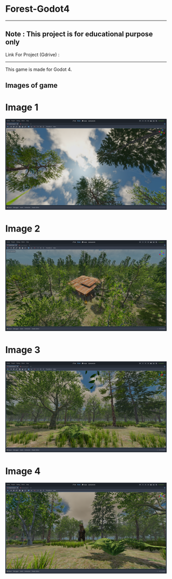 # Forest-Godot4
<hr>
<h2>Note : This project is for educational purpose only</h2>
Link For Project (Gdrive) :
<hr>
This game is made for Godot 4. 
<h2>Images of game </h2>
<h1> Image 1 </h1>
<img src="https://github.com/Lakshman-YT/Forest-Godot4/blob/main/Images/3.png">
<h1> Image 2 </h1>
<img src="https://github.com/Lakshman-YT/Forest-Godot4/blob/main/Images/1.png">
<h1> Image 3 </h1>
<img src="https://github.com/Lakshman-YT/Forest-Godot4/blob/main/Images/2.png">
<h1> Image 4 </h1>
<img src="https://github.com/Lakshman-YT/Forest-Godot4/blob/main/Images/4.png">
